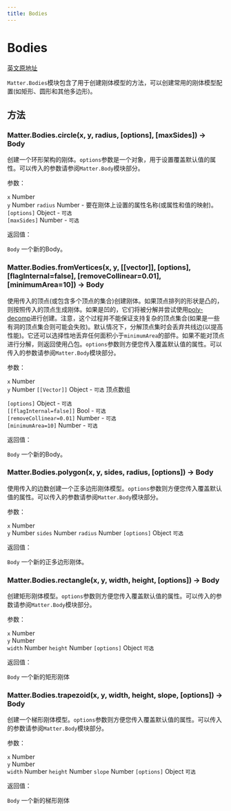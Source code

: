 ```yaml
---
title: Bodies
---
```


# Bodies

[英文原地址](https://brm.io/matter-js/docs/classes/Bodies.html)

`Matter.Bodies`模块包含了用于创建刚体模型的方法，可以创建常用的刚体模型配置(如矩形、圆形和其他多边形)。

## 方法

### Matter.Bodies.circle(x, y, radius, [options], [maxSides]) → Body

创建一个环形架构的刚体。`options`参数是一个对象，用于设置覆盖默认值的属性。可以传入的参数请参阅`Matter.Body`模块部分。

参数：

`x` Number   
`y` Number
`radius` Number - 要在刚体上设置的属性名称(或属性和值的映射)。  
`[options]` Object - `可选`  
`[maxSides]` Number - `可选`

返回值：

`Body` 一个新的Body。

### Matter.Bodies.fromVertices(x, y, [[vector]], [options], [flagInternal=false], [removeCollinear=0.01], [minimumArea=10]) → Body

使用传入的顶点(或包含多个顶点的集合)创建刚体。如果顶点排列的形状是凸的，则按照传入的顶点生成刚体。如果是凹的，它们将被分解并尝试使用[poly-decomp](https://github.com/schteppe/poly-decomp.js)进行创建。注意，这个过程并不能保证支持复杂的顶点集合(如果是一些有洞的顶点集合则可能会失败)。默认情况下，分解顶点集时会丢弃共线边(以提高性能)。它还可以选择性地丢弃任何面积小于`minimumArea`的部件。如果不能对顶点进行分解，则返回使用凸包。`options`参数则方便您传入覆盖默认值的属性。可以传入的参数请参阅`Matter.Body`模块部分。

参数：

`x` Number   
`y` Number
`[[Vector]]` Object - `可选` 顶点数组

`[options]` Object - `可选`  
`[[flagInternal=false]]` Bool - `可选`   
`[removeCollinear=0.01]` Number - `可选`   
`[minimumArea=10]` Number - `可选`

返回值：

`Body` 一个新的Body。

### Matter.Bodies.polygon(x, y, sides, radius, [options]) → Body

使用传入的边数创建一个正多边形刚体模型。`options`参数则方便您传入覆盖默认值的属性。可以传入的参数请参阅`Matter.Body`模块部分。


参数：

`x` Number   
`y` Number
`sides` Number
`radius` Number
`[options]` Object `可选`

返回值：

`Body` 一个新的正多边形刚体。

### Matter.Bodies.rectangle(x, y, width, height, [options]) → Body

创建矩形刚体模型。`options`参数则方便您传入覆盖默认值的属性。可以传入的参数请参阅`Matter.Body`模块部分。

参数：

`x` Number   
`y` Number  
`width` Number
`height` Number
`[options]` Object `可选`

返回值：

`Body` 一个新的矩形刚体

### Matter.Bodies.trapezoid(x, y, width, height, slope, [options]) → Body

创建一个梯形刚体模型。`options`参数则方便您传入覆盖默认值的属性。可以传入的参数请参阅`Matter.Body`模块部分。

参数：

`x` Number   
`y` Number  
`width` Number
`height` Number
`slope` Number
`[options]` Object `可选`

返回值：

`Body` 一个新的梯形刚体
